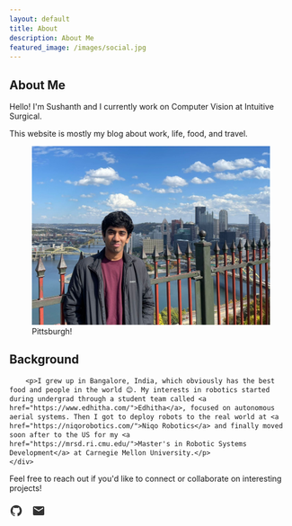 ```yaml
---
layout: default
title: About
description: About Me
featured_image: /images/social.jpg
---
```


<section class="intro">
	<div class="wrap">
		<h1>About Me</h1>
		<p>Hello! I'm Sushanth and I currently work on Computer Vision at Intuitive Surgical.</p>
		<p>This website is mostly my blog about work, life, food, and travel.</p>
	</div>
</section>

<section class="image-section">
	<div class="wrap">
		<figure>
			<img src="./images/landing_page/sush.jpeg" alt="Sushanth" class="full-width">
			<figcaption class="image-caption">Pittsburgh!</figcaption>
		</figure>
	</div>
</section>

<section class="intro">
	<div class="wrap">
		<h2>Background</h2>

		<p>I grew up in Bangalore, India, which obviously has the best food and people in the world 😊. My interests in robotics started during undergrad through a student team called <a href="https://www.edhitha.com/">Edhitha</a>, focused on autonomous aerial systems. Then I got to deploy robots to the real world at <a href="https://niqorobotics.com/">Niqo Robotics</a> and finally moved soon after to the US for my <a href="https://mrsd.ri.cmu.edu/">Master's in Robotic Systems Development</a> at Carnegie Mellon University.</p>
	</div>
</section>

<section class="intro">
	<div class="wrap">
		<p>Feel free to reach out if you'd like to connect or collaborate on interesting projects!</p>
		<div class="social-icons">
			<a href="https://github.com/sushanth" target="_blank" rel="noopener noreferrer">
				<img src="./images/icons/github.svg" alt="GitHub" width="24" height="24">
			</a>
			<a href="mailto:sushanth@example.com">
				<img src="./images/icons/email.svg" alt="Email" width="24" height="24">
			</a>
		</div>
	</div>
</section>

<style>
.social-icons {
    margin-top: 20px;
    display: flex;
    gap: 16px;
}

.social-icons a {
    opacity: 0.8;
    transition: opacity 0.2s ease;
}

.social-icons a:hover {
    opacity: 1;
}
</style> 
